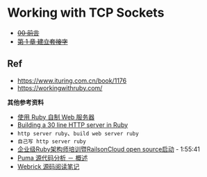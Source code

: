 # Working with TCP Sockets


* ~~[00 前言](./00/)~~
* ~~[第 1 章 建立套接字](./01/)~~

## Ref

* <https://www.ituring.com.cn/book/1176>
* <https://workingwithruby.com/>


**其他参考资料**


* [使用 Ruby 自制 Web 服务器](https://bivectorfoil.github.io/post/build-your-own-web-server-with-ruby/)
* [Building a 30 line HTTP server in Ruby](https://blog.appsignal.com/2016/11/23/ruby-magic-building-a-30-line-http-server-in-ruby.html)
* `http server ruby`、`build web server ruby`
* `自己写 http server ruby`
* [企业级Ruby架构师培训暨RailsonCloud open source启动](https://www.bilibili.com/video/BV13h411i7DA?spm_id_from=333.999.0.0) - 1:55:41
* [Puma 源代码分析 － 概述](https://ruby-china.org/topics/24378)
* [Webrick 源码阅读笔记](https://ruby-china.org/topics/15102)